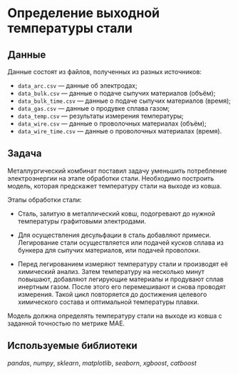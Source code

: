 # Определение выходной температуры стали

## Данные

Данные состоят из файлов, полученных из разных источников:

- `data_arc.csv` — данные об электродах;
- `data_bulk.csv` — данные о подаче сыпучих материалов (объём);
- `data_bulk_time.csv` — данные о подаче сыпучих материалов (время);
- `data_gas.csv` — данные о продувке сплава газом;
- `data_temp.csv` — результаты измерения температуры;
- `data_wire.csv` — данные о проволочных материалах (объём);
- `data_wire_time.csv` — данные о проволочных материалах (время).


## Задача

Металлургический комбинат поставил задачу уменьшить потребление электроэнергии на этапе обработки стали. Необходимо построить модель, которая предскажет температуру стали на выходе из ковша.

Этапы обработки стали:

- Сталь, залитую в металлический ковш, подогревают до нужной температуры графитовыми электродами.

- Для осуществления десульфации в сталь добавляют примеси. Легирование стали осуществляется или подачей кусков сплава из бункера для сыпучих материалов, или подачей проволоки.

- Перед легированием измеряют температуру стали и производят её химический анализ. Затем температуру на несколько минут повышают, добавляют легирующие материалы и продувают сплав инертным газом. После этого его перемешивают и снова проводят измерения. Такой цикл повторяется до достижения целевого химического состава и оптимальной температуры плавки.

Модель должна определять температуру стали на выходе из ковша с заданной точностью по метрике MAE.

## Используемые библиотеки
*pandas*, *numpy*, *sklearn*, *matplotlib*, *seaborn*, *xgboost*, *catboost*
